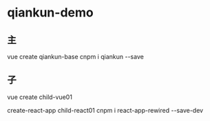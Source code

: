 # qiankun-demo

## 主

vue create qiankun-base
cnpm i qiankun --save

## 子

vue create child-vue01

create-react-app child-react01
cnpm i react-app-rewired --save-dev